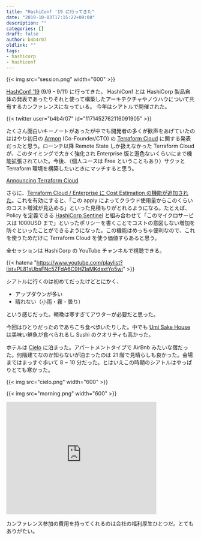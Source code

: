 ```yaml
---
title: "HashiConf '19 に行ってきた"
date: "2019-10-03T17:15:22+09:00"
description: ""
categories: []
draft: false
author: b4b4r07
oldlink: ""
tags:
- hashicorp
- hashiconf
---
```


{{< img src="session.png" width="600" >}}

[HashConf '19](https://hashiconf.com/) (9/9 - 9/11) に行ってきた。
HashiConf とは HashiCorp 製品自体の発表であったりそれと使って構築したアーキテクチャやノウハウについて共有するカンファレンスになっている。
今年はシアトルで開催された。

{{< twitter user="b4b4r07" id="1171452762116091905" >}}

たくさん面白いキーノートがあったが中でも開発者の多くが歓声をあげていたのははやり初日の [Armon](https://twitter.com/armon) (Co-Founder/CTO) の [Terraform Cloud](https://www.terraform.io/) に関する発表だったと思う。ローンチ以降 Remote State しか扱えなかった Terraform Cloud が、このタイミングで大きく強化され Enterprise 版と遜色ないくらいにまで機能拡張されていた。今後、（個人ユースは Free ということもあり）サクッと Terraform 環境を構築したいときにマッチすると思う。

[Announcing Terraform Cloud](https://www.hashicorp.com/blog/announcing-terraform-cloud)

さらに、[Terraform Cloud / Enterprise に Cost Estimation の機能が追加された](https://www.hashicorp.com/blog/announcing-cost-estimation-for-terraform-cloud-and-enterprise)。これを有効にすると、「この apply によってクラウド使用量からこのくらいのコスト増減が見込める」といった見積もりがとれるようになる。たとえば、Policy を定義できる [HashiCorp Sentinel](https://www.hashicorp.com/sentinel/) と組み合わせて「このマイクロサービスは 1000USD まで」といったポリシーを書くことでコストの意図しない増加を防ぐといったことができるようになった。この機能はめっちゃ便利なので、これを使うためだけに Terraform Cloud を使う価値すらあると思う。

全セッションは HashiCorp の YouTube チャンネルで視聴できる。

{{< hatena "https://www.youtube.com/playlist?list=PL81sUbsFNc5ZFdA6C9HZlaMKdsxtYo5wi" >}}

シアトルに行くのは初めてだったけどとにかく、

- アップダウンが多い
- 晴れない（小雨・霧・曇り）

という感じだった。朝晩は寒すぎてアウターが必要だと思った。

今回はひとりだったのであちこち食べ歩いたりした。中でも [Umi Sake House](https://www.umisakehouse.com/) は美味い鮮魚が食べられるし Sushi のクオリティも高かった。

ホテルは [Cielo](https://www.berkshirecommunities.com/apartments/wa/seattle/cielo/) に泊まった。アパートメントタイプで AirBnb みたいな宿だった。何階建てなのか知らないが泊まったのは 21 階で見晴らしも良かった。会場まではまっすぐ歩いて 8 ~ 10 分だった。とはいえこの時期のシアトルはやっぱりとても寒かった。

{{< img src="cielo.png" width="600" >}}

{{< img src="morning.png" width="600" >}}

<iframe src="https://www.google.com/maps/embed?pb=!1m18!1m12!1m3!1d2689.8440658912423!2d-122.33170618436932!3d47.609721679184844!2m3!1f0!2f0!3f0!3m2!1i1024!2i768!4f13.1!3m3!1m2!1s0x54906ab5d0ed2ac7%3A0xc4e458c75a4728a7!2sCielo!5e0!3m2!1sja!2sjp!4v1570093520291!5m2!1sja!2sjp" width="400" height="300" frameborder="0" style="border:0;" allowfullscreen=""></iframe>

カンファレンス参加の費用を持ってくれるのは会社の福利厚生ひとつだ。とてもありがたい。
